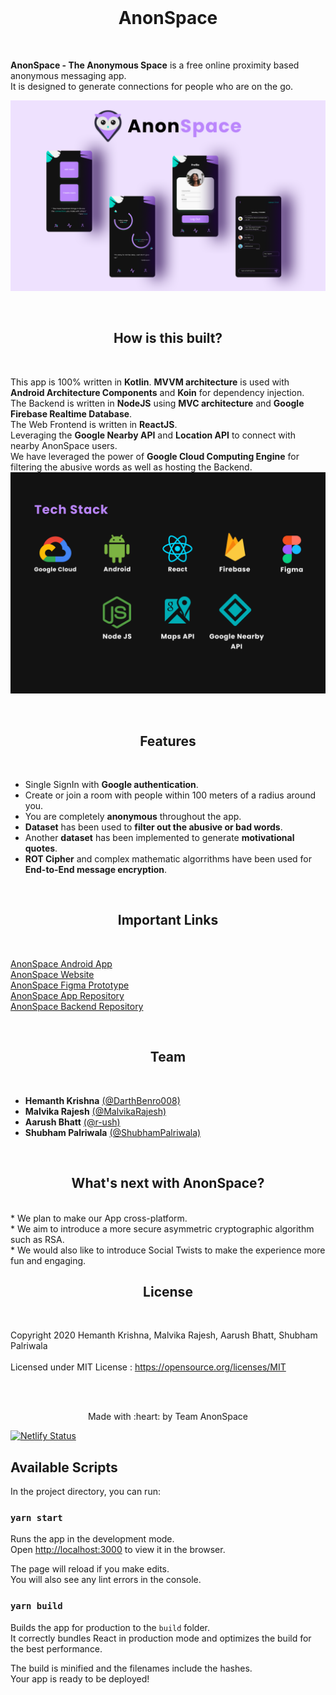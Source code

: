 
<br>
<h1 align="center">AnonSpace</h1>
<br>

**AnonSpace - The Anonymous Space** is a free online proximity based anonymous messaging app.<br>
It is designed to generate connections for people who are on the go.

![AnonSpace Screenshots](https://github.com/DarthBenro008/AnonSpace/blob/master/assets/poster.png)

<br>
<h2 align="center">How is this built?</h2>
<br>

This app is 100% written in **Kotlin**. **MVVM architecture** is used with **Android Architecture Components** and **Koin** for dependency injection.<br>
The Backend is written in **NodeJS** using **MVC architecture** and **Google Firebase Realtime Database**.<br>
The Web Frontend is written in **ReactJS**.<br>
Leveraging the **Google Nearby API** and **Location API** to connect with nearby AnonSpace users.<br>
We have leveraged the power of **Google Cloud Computing Engine** for filtering the abusive words as well as hosting the Backend.
![AnonSpace TechStack](https://github.com/DarthBenro008/AnonSpace/blob/master/assets/techstack.png)

<br>
<h2 align="center">Features</h2>
<br>

* Single SignIn with **Google authentication**.
* Create or join a room with people within 100 meters of a radius around you.
* You are completely **anonymous** throughout the app.
* **Dataset** has been used to **filter out the abusive or bad words**.
* Another **dataset** has been implemented to generate **motivational quotes**.
* **ROT Cipher** and complex mathematic algorrithms have been used for **End-to-End message encryption**.

<br>
<h2 align="center">Important Links</h2>
<br>

[AnonSpace Android App](https://drive.google.com/file/d/16PRllTm81TJir_p7tJuTsV6bvB-D7GhU/view?usp=sharing)
<br>
[AnonSpace Website](https://anonymou.space/)<br>
[AnonSpace Figma Prototype](https://www.figma.com/file/wKBzZthNPg8bvR7mtDzXch/Anonymous.Space?node-id=1%3A3)
<br>
[AnonSpace App Repository](https://github.com/DarthBenro008/AnonSpace)
<br>
[AnonSpace Backend Repository](https://github.com/r-ush/anonymouspace-backend)


<br>
<h2 align="center">Team</h2>
<br>

* **Hemanth Krishna** [(@DarthBenro008)](https://github.com/DarthBenro008)
* **Malvika Rajesh** [(@MalvikaRajesh)](https://github.com/MalvikaRajesh)
* **Aarush Bhatt** [(@r-ush)](https://github.com/r-ush)
* **Shubham Palriwala** [(@ShubhamPalriwala)](https://github.com/ShubhamPalriwala)




<br>
<h2 align="center">What's next with AnonSpace?</h2>
<br>
* We plan to make our App cross-platform.<br>
* We aim to introduce a more secure asymmetric cryptographic algorithm such as RSA.<br>
* We would also like to introduce Social Twists to make the experience more fun and engaging.


<br>
<h2 align="center">License</h2>
<br>

Copyright 2020 Hemanth Krishna, Malvika Rajesh, Aarush Bhatt, Shubham Palriwala<br>  
Licensed under MIT License :  https://opensource.org/licenses/MIT

<br>
<br>

<p align="center">
	Made with :heart: by Team AnonSpace
</p>


[![Netlify Status](https://api.netlify.com/api/v1/badges/609ac42d-6d10-41b1-bc94-df483ae4ffd5/deploy-status)](https://app.netlify.com/sites/anonspace/deploys)

## Available Scripts

In the project directory, you can run:

### `yarn start`

Runs the app in the development mode.<br />
Open [http://localhost:3000](http://localhost:3000) to view it in the browser.

The page will reload if you make edits.<br />
You will also see any lint errors in the console.

### `yarn build`

Builds the app for production to the `build` folder.<br />
It correctly bundles React in production mode and optimizes the build for the best performance.

The build is minified and the filenames include the hashes.<br />
Your app is ready to be deployed!
